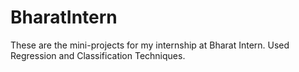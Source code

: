 # BharatIntern
These are the mini-projects for my internship at Bharat Intern.
Used Regression and Classification Techniques.
